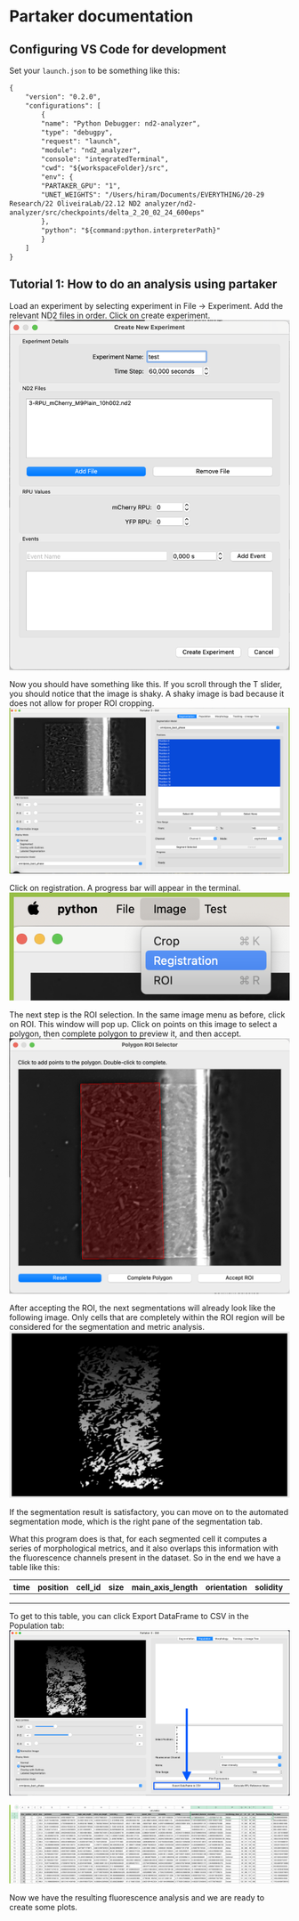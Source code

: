 # Partaker documentation

## Configuring VS Code for development

Set your `launch.json` to be something like this:
```
{
	"version": "0.2.0",
	"configurations": [
		{
		"name": "Python Debugger: nd2-analyzer",
		"type": "debugpy",
		"request": "launch",
		"module": "nd2_analyzer",
		"console": "integratedTerminal",
		"cwd": "${workspaceFolder}/src",
		"env": {
		"PARTAKER_GPU": "1",
		"UNET_WEIGHTS": "/Users/hiram/Documents/EVERYTHING/20-29 Research/22 OliveiraLab/22.12 ND2 analyzer/nd2-analyzer/src/checkpoints/delta_2_20_02_24_600eps"
		},
		"python": "${command:python.interpreterPath}"
		}
	]
}
```

## Tutorial 1: How to do an analysis using partaker

Load an experiment by selecting experiment in File -> Experiment. Add the relevant ND2 files in order. Click on create experiment.
![Load experiment](img/tut_1_experiment.png)

Now you should have something like this. If you scroll through the T slider, you should notice that the image is shaky. A shaky image is bad because it does not allow for proper ROI cropping.
![Preview data](img/tut_1_preview.png)

Click on registration. A progress bar will appear in the terminal.
![Registration](img/tut_1_registration.png)

The next step is the ROI selection. In the same image menu as before, click on ROI. This window will pop up. Click on points on this image to select a polygon, then complete polygon to preview it, and then accept.
![ROI Selection](img/tut_1_roi.png)

After accepting the ROI, the next segmentations will already look like the following image. Only cells that are completely within the ROI region will be considered for the segmentation and metric analysis.
![Segmentation Preview](img/tut_1_segmentation_result.png)

If the segmentation result is satisfactory, you can move on to the automated segmentation mode, which is the right pane of the segmentation tab. 

What this program does is that, for each segmented cell it computes a series of morphological metrics, and it also overlaps this information with the fluorescence channels present in the dataset. So in the end we have a table like this:

| time | position | cell_id | size | main_axis_length | orientation | solidity | fluo_intensity | fluo_channel |
| ---- | -------- | ------- | ---- | ---------------- | ----------- | -------- | -------------- | ------------ |
|      |          |         |      |                  |             |          |                |              |
|      |          |         |      |                  |             |          |                |              |
|      |          |         |      |                  |             |          |                |              |

To get to this table, you can click Export DataFrame to CSV in the Population tab:
![Export Dataframe](img/tut_1_export_dataframe.png)

![Table Example](img/tut_1_table.png)

Now we have the resulting fluorescence analysis and we are ready to create some plots.
